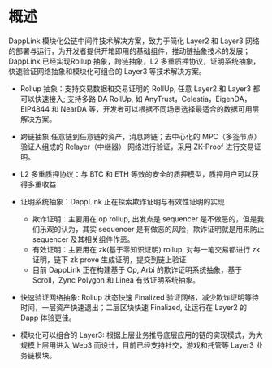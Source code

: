 # 概述

DappLink 模块化公链中间件技术解决方案，致力于简化 Layer2 和 Layer3 网络的部署与运行，为开发者提供开箱即用的基础组件，推动链抽象技术的发展； DappLink 已经实现Rollup 抽象，跨链抽象，L2 多重质押协议，证明系统抽象，快速验证网络抽象和模块化可组合的 Layer3 等技术解决方案。

- Rollup 抽象：支持交易数据和交易证明的 RollUp,  任意 Layer2 和 Layer3 都可以快速接入; 支持多路 DA RollUp, 如 AnyTrust，Celestia，EigenDA，EIP4844 和 NearDA 等，开发者可以根据不同场景选择最适合的数据可用层解决方案。

- 跨链抽象:任意链到任意链的资产，消息跨链；去中心化的 MPC（多签节点） 验证人组成的 Relayer（中继器） 网络进行验证，采用 ZK-Proof 进行交易证明。

- L2 多重质押协议：与 BTC 和 ETH 等效的安全的质押模型，质押用户可以获得多重收益

- 证明系统抽象：DappLink 正在探索欺诈证明与有效性证明的实现
    - 欺诈证明：主要用在 op rollup, 出发点是 sequencer 是不做恶的，但是我们乐观的认为，其实 sequencer 是有做恶的风险，欺诈证明就是用来防止 sequencer 及其相关组件作恶。
    - 有效证明：主要用在 zk(基于零知识证明) rollup, 对每一笔交易都进行 zk 证明，链下 zk prove 生成证明，提交到链上验证
    - 目前 DappLink 正在构建基于 Op, Arbi 的欺诈证明系统抽象，基于 Scroll，Zync Polygon 和 Linea 有效证明系统抽象。

- 快速验证网络抽象:  Rollup 状态快速 Finalized 验证网络，减少欺诈证明等待时间，一层资产快速退出；二层区块快速 Finalized, 让运行在 Layer2 的 Dapp 体验更佳。

- 模块化可以组合的 Layer3:  根据上层业务推导底层应用的链的实现模式，为大规模上层用进入 Web3 而设计，目前已经支持社交，游戏和托管等 Layer3 业务链模块。


